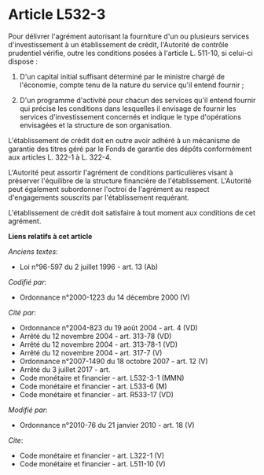 # Article L532-3

Pour délivrer l'agrément autorisant la fourniture d'un ou plusieurs services d'investissement à un établissement de crédit,
l'Autorité de contrôle prudentiel vérifie, outre les conditions posées à l'article L. 511-10, si celui-ci dispose : 

1. D'un capital initial suffisant déterminé par le ministre chargé de l'économie, compte tenu de la nature du service qu'il
entend fournir ; 

2. D'un programme d'activité pour chacun des services qu'il entend fournir qui précise les conditions dans lesquelles il
envisage de fournir les services d'investissement concernés et indique le type d'opérations envisagées et la structure de son
organisation. 

L'établissement de crédit doit en outre avoir adhéré à un mécanisme de garantie des titres géré par le Fonds de garantie des
dépôts conformément aux articles L. 322-1 à L. 322-4. 

L'Autorité peut assortir l'agrément de conditions particulières visant à préserver l'équilibre de la structure financière de
l'établissement. L'Autorité peut également subordonner l'octroi de l'agrément au respect d'engagements souscrits par
l'établissement requérant. 

L'établissement de crédit doit satisfaire à tout moment aux conditions de cet agrément.

**Liens relatifs à cet article**

_Anciens textes_:

  - Loi n°96-597 du 2 juillet 1996 - art. 13 (Ab)

_Codifié par_:

  - Ordonnance n°2000-1223 du 14 décembre 2000 (V)

_Cité par_:

  - Ordonnance n°2004-823 du 19 août 2004 - art. 4 (VD)
  - Arrêté du 12 novembre 2004 - art. 313-78 (VD)
  - Arrêté du 12 novembre 2004 - art. 313-78-1 (VD)
  - Arrêté du 12 novembre 2004 - art. 317-7 (V)
  - Ordonnance n°2007-1490 du 18 octobre 2007 - art. 12 (V)
  - Arrêté du 3 juillet 2017 - art.
  - Code monétaire et financier - art. L532-3-1 (MMN)
  - Code monétaire et financier - art. L533-6 (M)
  - Code monétaire et financier - art. R533-17 (VD)

_Modifié par_:

  - Ordonnance n°2010-76 du 21 janvier 2010 - art. 18 (V)

_Cite_:

  - Code monétaire et financier - art. L322-1 (V)
  - Code monétaire et financier - art. L511-10 (V)

